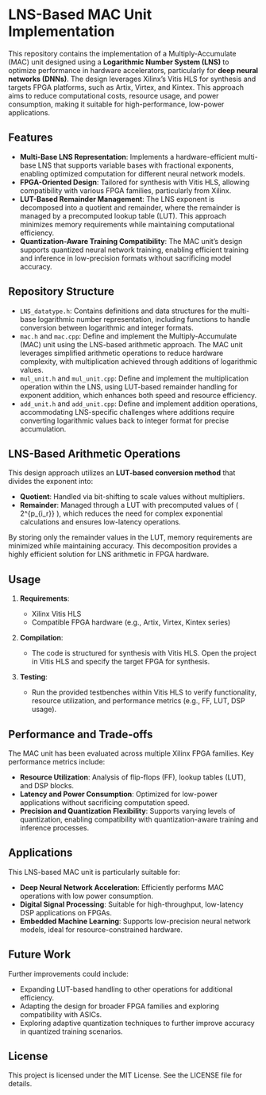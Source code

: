 # LNS-Based MAC Unit Implementation

This repository contains the implementation of a Multiply-Accumulate (MAC) unit designed using a **Logarithmic Number System (LNS)** to optimize performance in hardware accelerators, particularly for **deep neural networks (DNNs)**. The design leverages Xilinx’s Vitis HLS for synthesis and targets FPGA platforms, such as Artix, Virtex, and Kintex. This approach aims to reduce computational costs, resource usage, and power consumption, making it suitable for high-performance, low-power applications.

## Features

- **Multi-Base LNS Representation**: Implements a hardware-efficient multi-base LNS that supports variable bases with fractional exponents, enabling optimized computation for different neural network models.
- **FPGA-Oriented Design**: Tailored for synthesis with Vitis HLS, allowing compatibility with various FPGA families, particularly from Xilinx.
- **LUT-Based Remainder Management**: The LNS exponent is decomposed into a quotient and remainder, where the remainder is managed by a precomputed lookup table (LUT). This approach minimizes memory requirements while maintaining computational efficiency.
- **Quantization-Aware Training Compatibility**: The MAC unit’s design supports quantized neural network training, enabling efficient training and inference in low-precision formats without sacrificing model accuracy.

## Repository Structure

- `LNS_datatype.h`: Contains definitions and data structures for the multi-base logarithmic number representation, including functions to handle conversion between logarithmic and integer formats.
- `mac.h` and `mac.cpp`: Define and implement the Multiply-Accumulate (MAC) unit using the LNS-based arithmetic approach. The MAC unit leverages simplified arithmetic operations to reduce hardware complexity, with multiplication achieved through additions of logarithmic values.
- `mul_unit.h` and `mul_unit.cpp`: Define and implement the multiplication operation within the LNS, using LUT-based remainder handling for exponent addition, which enhances both speed and resource efficiency.
- `add_unit.h` and `add_unit.cpp`: Define and implement addition operations, accommodating LNS-specific challenges where additions require converting logarithmic values back to integer format for precise accumulation.

## LNS-Based Arithmetic Operations

This design approach utilizes an **LUT-based conversion method** that divides the exponent into:
- **Quotient**: Handled via bit-shifting to scale values without multipliers.
- **Remainder**: Managed through a LUT with precomputed values of \( 2^{p_{i_r}} \), which reduces the need for complex exponential calculations and ensures low-latency operations.

By storing only the remainder values in the LUT, memory requirements are minimized while maintaining accuracy. This decomposition provides a highly efficient solution for LNS arithmetic in FPGA hardware.

## Usage

1. **Requirements**:
   - Xilinx Vitis HLS
   - Compatible FPGA hardware (e.g., Artix, Virtex, Kintex series)

2. **Compilation**:
   - The code is structured for synthesis with Vitis HLS. Open the project in Vitis HLS and specify the target FPGA for synthesis.

3. **Testing**:
   - Run the provided testbenches within Vitis HLS to verify functionality, resource utilization, and performance metrics (e.g., FF, LUT, DSP usage).

## Performance and Trade-offs

The MAC unit has been evaluated across multiple Xilinx FPGA families. Key performance metrics include:
- **Resource Utilization**: Analysis of flip-flops (FF), lookup tables (LUT), and DSP blocks.
- **Latency and Power Consumption**: Optimized for low-power applications without sacrificing computation speed.
- **Precision and Quantization Flexibility**: Supports varying levels of quantization, enabling compatibility with quantization-aware training and inference processes.

## Applications

This LNS-based MAC unit is particularly suitable for:
- **Deep Neural Network Acceleration**: Efficiently performs MAC operations with low power consumption.
- **Digital Signal Processing**: Suitable for high-throughput, low-latency DSP applications on FPGAs.
- **Embedded Machine Learning**: Supports low-precision neural network models, ideal for resource-constrained hardware.

## Future Work

Further improvements could include:
- Expanding LUT-based handling to other operations for additional efficiency.
- Adapting the design for broader FPGA families and exploring compatibility with ASICs.
- Exploring adaptive quantization techniques to further improve accuracy in quantized training scenarios.

## License

This project is licensed under the MIT License. See the LICENSE file for details.

